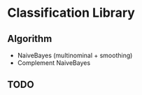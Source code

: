 Classification Library
======================

Algorithm
---------

* NaiveBayes (multinominal + smoothing)
* Complement NaiveBayes

TODO
----

